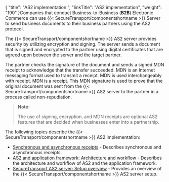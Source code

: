 {
    "title": "AS2 implementation ",
    "linkTitle": "AS2 implementation",
    "weight": "190"
}Companies that conduct Business-to-Business (**B2B**) Electronic Commerce can use {{< SecureTransport/componentshortname  >}} Server to send business documents to their business partners using the AS2 protocol.

The {{< SecureTransport/componentshortname  >}} AS2 server provides security by utilizing encryption and signing. The server sends a document that is signed and encrypted to the partner using digital certificates that are agreed upon between the server and the target partner.

The partner checks the signature of the document and sends a signed MDN receipt to acknowledge that the transfer succeeded. MDN is an Internet messaging format used to transmit a receipt. MDN is used interchangeably with receipt. MDN is a receipt. This MDN signature is used to prove that the original document was sent from the {{< SecureTransport/componentshortname  >}} AS2 server to the partner in a process called non-repudiation.

> **Note:**
>
> The use of signing, encryption, and MDN receipts are optional AS2 features that are decided when businesses enter into a partnership.

The following topics describe the {{< SecureTransport/componentshortname  >}} AS2 implementation:

-   <a href="c_st_synchronous_asynchronous_receipts" class="MCXref xref">Synchronous and asynchronous receipts</a> - Describes synchronous and asynchronous receipts.
-   <a href="c_st_as2_application_framework_architecture_workflow" class="MCXref xref">AS2 and application framework: Architecture and workflow</a> - Describes the architecture and workflow of AS2 and the application framework.
-   <a href="c_st_as2_server_setup_overview" class="MCXref xref">SecureTransport AS2 server: Setup overview</a> - Provides an overview of the {{< SecureTransport/componentshortname >}} AS2 server setup.
